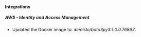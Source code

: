 #### Integrations
##### AWS - Identity and Access Management
- Updated the Docker image to: *demisto/boto3py3:1.0.0.76862*.
